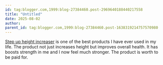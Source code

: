 ```yaml
---
id: tag:blogger.com,1999:blog-27384460.post-2969640188440217558
title: "Untitled"
date: 2025-08-02
author: 
parent_id: tag:blogger.com,1999:blog-27384460.post-1638319214757570980
---
```


[Step up height increaser](http://www.stepupheightincreaser.co) is one of the best products I have ever used in my life. The product not just increases height but improves overall health. It has boosts strength in me and I now feel much stronger. The product is worth to be paid for.